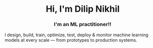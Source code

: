 
<h1 align="center">Hi, I'm Dilip Nikhil</h1>
<h3 align="center">I'm an ML practitioner!!</h3>
I design, build, train, optimize, test, deploy & monitor machine learning models at every scale — from prototypes to production systems.
